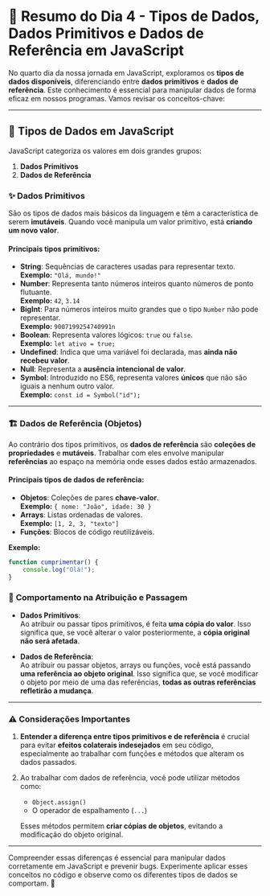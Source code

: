 # 📅 Resumo do Dia 4 - Tipos de Dados, Dados Primitivos e Dados de Referência em JavaScript

No quarto dia da nossa jornada em JavaScript, exploramos os **tipos de dados disponíveis**, diferenciando entre **dados primitivos** e **dados de referência**. Este conhecimento é essencial para manipular dados de forma eficaz em nossos programas. Vamos revisar os conceitos-chave:

---

## 🔑 **Tipos de Dados em JavaScript**

JavaScript categoriza os valores em dois grandes grupos:
1. **Dados Primitivos**
2. **Dados de Referência**

### ✨ **Dados Primitivos**
São os tipos de dados mais básicos da linguagem e têm a característica de serem **imutáveis**. Quando você manipula um valor primitivo, está **criando um novo valor**.

#### Principais tipos primitivos:
- **String**: Sequências de caracteres usadas para representar texto.  
  **Exemplo:** `"Olá, mundo!"`
- **Number**: Representa tanto números inteiros quanto números de ponto flutuante.  
  **Exemplo:** `42`, `3.14`
- **BigInt**: Para números inteiros muito grandes que o tipo `Number` não pode representar.  
  **Exemplo:** `9007199254740991n`
- **Boolean**: Representa valores lógicos: `true` ou `false`.  
  **Exemplo:** `let ativo = true;`
- **Undefined**: Indica que uma variável foi declarada, mas **ainda não recebeu valor**.
- **Null**: Representa a **ausência intencional de valor**.
- **Symbol**: Introduzido no ES6, representa valores **únicos** que não são iguais a nenhum outro valor.  
  **Exemplo:** `const id = Symbol("id");`

---

### 🏗️ **Dados de Referência (Objetos)**

Ao contrário dos tipos primitivos, os **dados de referência** são **coleções de propriedades** e **mutáveis**. Trabalhar com eles envolve manipular **referências** ao espaço na memória onde esses dados estão armazenados.

#### Principais tipos de dados de referência:
- **Objetos**: Coleções de pares **chave-valor**.  
  **Exemplo:** `{ nome: "João", idade: 30 }`
- **Arrays**: Listas ordenadas de valores.  
  **Exemplo:** `[1, 2, 3, "texto"]`
- **Funções**: Blocos de código reutilizáveis.  

**Exemplo:** 

```javascript
function cumprimentar() { 
    console.log("Olá!"); 
}
```

### 🔄 **Comportamento na Atribuição e Passagem**

- **Dados Primitivos**:  
  Ao atribuir ou passar tipos primitivos, é feita **uma cópia do valor**. Isso significa que, se você alterar o valor posteriormente, a **cópia original não será afetada**.

- **Dados de Referência**:  
  Ao atribuir ou passar objetos, arrays ou funções, você está passando **uma referência ao objeto original**. Isso significa que, se você modificar o objeto por meio de uma das referências, **todas as outras referências refletirão a mudança**.

---

### ⚠️ **Considerações Importantes**

1. **Entender a diferença entre tipos primitivos e de referência** é crucial para evitar **efeitos colaterais indesejados** em seu código, especialmente ao trabalhar com funções e métodos que alteram os dados passados.

2. Ao trabalhar com dados de referência, você pode utilizar métodos como:
   - `Object.assign()`
   - O operador de espalhamento (`...`)

   Esses métodos permitem **criar cópias de objetos**, evitando a modificação do objeto original.

---

Compreender essas diferenças é essencial para manipular dados corretamente em JavaScript e prevenir bugs. Experimente aplicar esses conceitos no código e observe como os diferentes tipos de dados se comportam. 🚀
